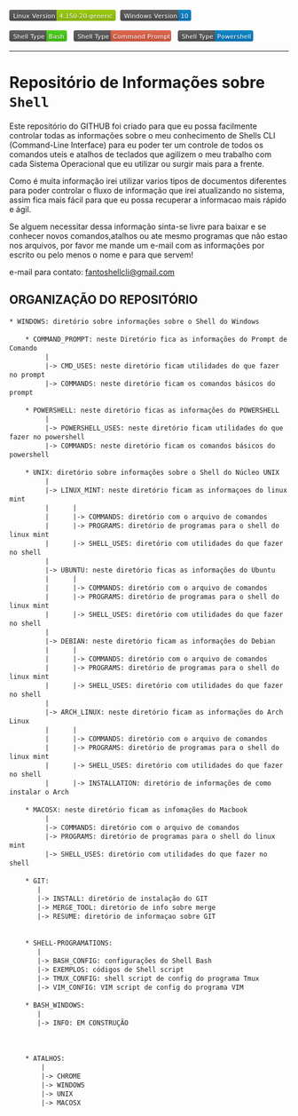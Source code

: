 ![](/images/Linux&#32;Version.png) &nbsp;![](/images/Windows&#32;Version.png)

![](/images/Shell&#32;Type-Bash.png) &nbsp; ![](/images/Shell&#32;Type-Command&#32;Prompt.png) &nbsp; ![](/images/Shell&#32;Type-Powershell.png)

---

# Repositório de Informações sobre **`Shell`**

  Este repositório do GITHUB foi criado para que eu possa facilmente controlar todas as informações sobre o meu conhecimento de Shells CLI (Command-Line Interface) para eu poder ter um controle de todos os comandos uteis e atalhos de teclados que agilizem o meu trabalho com cada Sistema Operacional que eu utilizar ou surgir mais para a frente.

  Como é muita informação irei utilizar varios tipos de documentos diferentes para poder controlar o fluxo de informação que irei atualizando no sistema, assim fica mais fácil para que eu possa recuperar a informacao mais rápido e ágil.

  Se alguem necessitar dessa informação sinta-se livre para baixar e se conhecer novos comandos,atalhos ou ate mesmo programas que não estao nos arquivos, por favor me mande um e-mail com as informações por escrito ou pelo menos o nome e para que servem!

  e-mail para contato: fantoshellcli@gmail.com


## ORGANIZAÇÃO DO REPOSITÓRIO

```    
* WINDOWS: diretório sobre informações sobre o Shell do Windows 

    * COMMAND_PROMPT: neste Diretório fica as informações do Prompt de Comando
         |
         |-> CMD_USES: neste diretório ficam utilidades do que fazer no prompt
         |-> COMMANDS: neste diretório ficam os comandos básicos do prompt

    * POWERSHELL: neste diretório ficas as informações do POWERSHELL
         |
         |-> POWERSHELL_USES: neste diretório ficam utilidades do que fazer no powershell 
         |-> COMMANDS: neste diretório ficam os comandos básicos do powershell 

    * UNIX: diretório sobre informações sobre o Shell do Núcleo UNIX
         |
         |-> LINUX_MINT: neste diretório ficam as informaçoes do linux mint
         |      |
         |      |-> COMMANDS: diretório com o arquivo de comandos
         |      |-> PROGRAMS: diretório de programas para o shell do linux mint
         |      |-> SHELL_USES: diretório com utilidades do que fazer no shell
         |
         |-> UBUNTU: neste diretório ficas as informações do Ubuntu     
         |      |
         |      |-> COMMANDS: diretório com o arquivo de comandos
         |      |-> PROGRAMS: diretório de programas para o shell do linux mint
         |      |-> SHELL_USES: diretório com utilidades do que fazer no shell
         |
         |-> DEBIAN: neste diretório ficam as informações do Debian
         |      |
         |      |-> COMMANDS: diretório com o arquivo de comandos
         |      |-> PROGRAMS: diretório de programas para o shell do linux mint
         |      |-> SHELL_USES: diretório com utilidades do que fazer no shell
         |
         |-> ARCH_LINUX: neste diretório ficam as informações do Arch Linux     
         |      |
         |      |-> COMMANDS: diretório com o arquivo de comandos
         |      |-> PROGRAMS: diretório de programas para o shell do linux mint
         |      |-> SHELL_USES: diretório com utilidades do que fazer no shell
         |      |-> INSTALLATION: diretório de informações de como instalar o Arch

    * MACOSX: neste diretório ficam as infomações do Macbook
         |
         |-> COMMANDS: diretório com o arquivo de comandos
         |-> PROGRAMS: diretório de programas para o shell do linux mint
         |-> SHELL_USES: diretório com utilidades do que fazer no shell
     
    * GIT:
       |
       |-> INSTALL: diretório de instalação do GIT
       |-> MERGE_TOOL: diretório de info sobre merge
       |-> RESUME: diretório de informaçao sobre GIT


    * SHELL-PROGRAMATIONS: 
       |
       |-> BASH_CONFIG: configurações do Shell Bash
       |-> EXEMPLOS: códigos de Shell script
       |-> TMUX_CONFIG: shell script de config do programa Tmux
       |-> VIM_CONFIG: VIM script de config do programa VIM

    * BASH_WINDOWS:
       |
       |-> INFO: EM CONSTRUÇÃO 



    * ATALHOS:
        |
        |-> CHROME
        |-> WINDOWS
        |-> UNIX
        |-> MACOSX 
```
      

      

